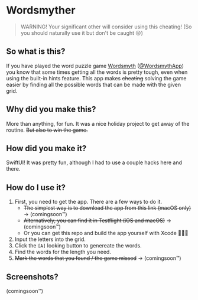 # Wordsmyther

> WARNING! Your significant other will consider using this cheating! (So you should naturally use it but don't be caught 😜)

## So what is this?

If you have played the word puzzle game [Wordsmyth](https://apps.apple.com/us/app/wordsmyth-a-daily-word-game/id1534959553) ([@WordsmythApp](https://twitter.com/WordsmythApp)) you know that some times getting all the words is pretty tough, even when using the built-in hints feature. This app makes ~~cheating~~ solving the game easier by finding all the possible words that can be made with the given grid.

## Why did you make this?

More than anything, for fun. It was a nice holiday project to get away of the routine. ~~But also to win the game.~~

## How did you make it?

SwiftUI! It was pretty fun, although I had to use a couple hacks here and there.

## How do I use it?

1. First, you need to get the app. There are a few ways to do it.
    - ~~The simplest way is to download the app from this link (macOS only)~~ -> (comingsoon™)
    - ~~Alternatively, you can find it in Testflight (iOS and macOS)~~ -> (comingsoon™)
    - Or you can get this repo and build the app yourself with Xcode 🤷🏽‍♂️
2. Input the letters into the grid.
3. Click the `[A]` looking button to genereate the words.
4. Find the words for the length you need.
5. ~~Mark the words that you found / the game missed~~ -> (comingsoon™)

## Screenshots?

(comingsoon™)
